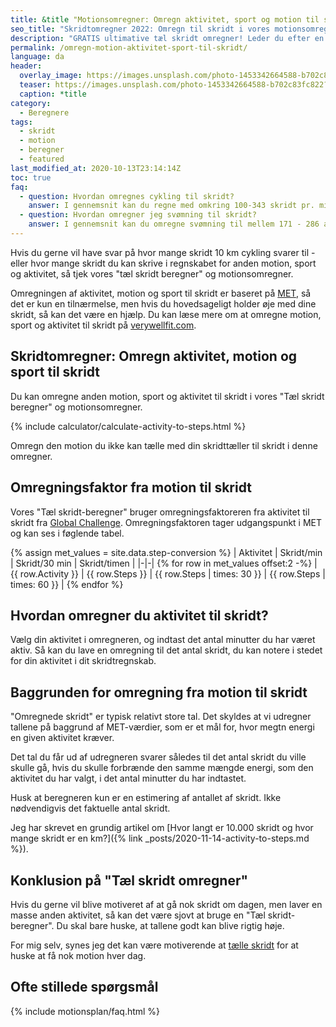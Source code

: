 ```yaml
---
title: &title "Motionsomregner: Omregn aktivitet, sport og motion til skridt 🚴‍♀️ ⇒ 🚶‍♀️"
seo_title: "Skridtomregner 2022: Omregn til skridt i vores motionsomregner"
description: "GRATIS ultimative tæl skridt omregner! Leder du efter en motionsomregner? Her kan du lave en omregning fra din aktivitet, motion og sport til antal skridt!"
permalink: /omregn-motion-aktivitet-sport-til-skridt/
language: da
header:
  overlay_image: https://images.unsplash.com/photo-1453342664588-b702c83fc822?ixlib=rb-1.2.1&auto=format&fit=crop&h=630&w=1200&q=10
  teaser: https://images.unsplash.com/photo-1453342664588-b702c83fc822?ixlib=rb-1.2.1&auto=format&fit=crop&h=300&w=400&q=10
  caption: *title
category:
  - Beregnere
tags:
  - skridt
  - motion
  - beregner
  - featured
last_modified_at: 2020-10-13T23:14:14Z
toc: true
faq:
  - question: Hvordan omregnes cykling til skridt?
    answer: I gennemsnit kan du regne med omkring 100-343 skridt pr. minut du cykler alt efter, hvor hurtigt du cykler. Se mere i omregningstabellen.
  - question: Hvordan omregner jeg svømning til skridt?
    answer: I gennemsnit kan du omregne svømning til mellem 171 - 286 alt efter, hvor hurtigt du svømmer. Se tabellen med omregningsfaktor mellem sport og aktivitet.
---
```


Hvis du gerne vil have svar på hvor mange skridt 10 km cykling svarer til - eller hvor mange skridt du kan skrive i regnskabet for anden motion, sport og aktivitet, så tjek vores "tæl skridt beregner" og motionsomregner.

Omregningen af aktivitet, motion og sport til skridt er baseret på [MET](/met/), så det er kun en tilnærmelse, men hvis du hovedsageligt holder øje med dine skridt, så kan det være en hjælp. Du kan læse mere om at omregne motion, sport og aktivitet til skridt på [verywellfit.com](https://www.verywellfit.com/pedometer-step-equivalents-for-exercises-and-activities-3435742).

## Skridtomregner: Omregn aktivitet, motion og sport til skridt

Du kan omregne anden motion, sport og aktivitet til skridt i vores "Tæl skridt beregner" og motionsomregner.

{% include calculator/calculate-activity-to-steps.html %}

Omregn den motion du ikke kan tælle med din skridttæller til skridt i denne omregner.

## Omregningsfaktor fra motion til skridt

Vores "Tæl skridt-beregner" bruger omregningsfaktoreren fra aktivitet til skridt fra [Global Challenge](https://globalchallenge.zendesk.com/hc/en-gb/articles/360000440186-What-activities-can-be-converted-). Omregningsfaktoren tager udgangspunkt i MET og kan ses i føglende tabel.

{% assign met_values = site.data.step-conversion %}
| Aktivitet | Skridt/min | Skridt/30 min | Skridt/timen |
|-|-|
{% for row in met_values offset:2 -%}
| {{ row.Activity }} | {{ row.Steps }} | {{ row.Steps | times: 30 }} | {{ row.Steps | times: 60 }} |
{% endfor %}

## Hvordan omregner du aktivitet til skridt?

Vælg din aktivitet i omregneren, og indtast det antal minutter du har været aktiv. Så kan du lave en omregning til det antal skridt, du kan notere i stedet for din aktivitet i dit skridtregnskab.

## Baggrunden for omregning fra motion til skridt

"Omregnede skridt" er typisk relativt store tal. Det skyldes at vi udregner tallene på baggrund af MET-værdier, som er et mål for, hvor megtn energi en given aktivitet kræver.

Det tal du får ud af udregneren svarer således til det antal skridt du ville skulle gå, hvis du skulle forbrænde den samme mængde energi, som den aktivitet du har valgt, i det antal minutter du har indtastet.

Husk at beregneren kun er en estimering af antallet af skridt. Ikke nødvendigvis det faktuelle antal skridt.

Jeg har skrevet en grundig artikel om [Hvor langt er 10.000 skridt og hvor mange skridt er en km?]({% link _posts/2020-11-14-activity-to-steps.md %}).

## Konklusion på "Tæl skridt omregner"

Hvis du gerne vil blive motiveret af at gå nok skridt om dagen, men laver en masse anden aktivitet, så kan det være sjovt at bruge en "Tæl skridt-beregner". Du skal bare huske, at tallene godt kan blive rigtig høje.

For mig selv, synes jeg det kan være motiverende at [tælle skridt](/artikel/tael-skridt/) for at huske at få nok motion hver dag.

## Ofte stillede spørgsmål

{% include motionsplan/faq.html %}
